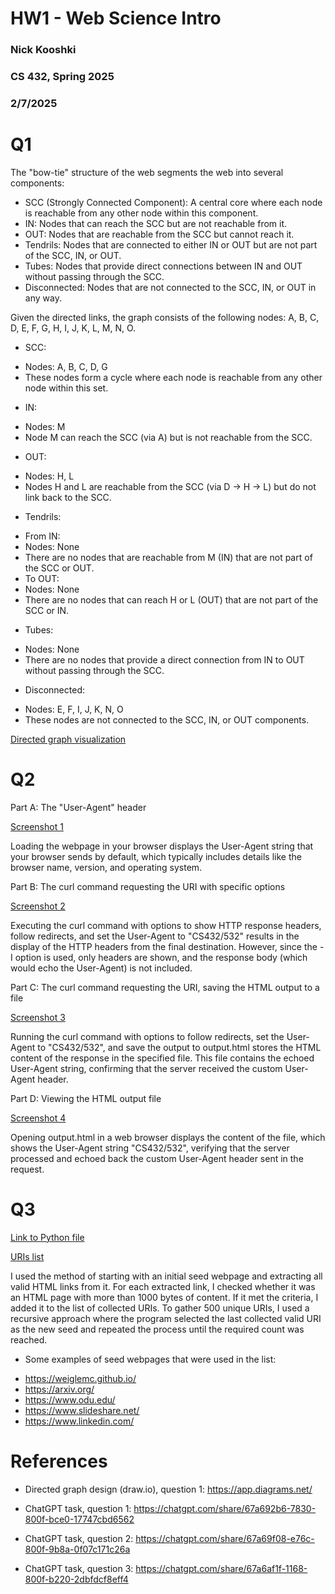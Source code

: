 # HW1 - Web Science Intro
### Nick Kooshki
### CS 432, Spring 2025
### 2/7/2025

# Q1

The "bow-tie" structure of the web segments the web into several components:
* SCC (Strongly Connected Component): A central core where each node is reachable from any other node within this component.
* IN: Nodes that can reach the SCC but are not reachable from it.
* OUT: Nodes that are reachable from the SCC but cannot reach it.
* Tendrils: Nodes that are connected to either IN or OUT but are not part of the SCC, IN, or OUT.
* Tubes: Nodes that provide direct connections between IN and OUT without passing through the SCC.
* Disconnected: Nodes that are not connected to the SCC, IN, or OUT in any way.

Given the directed links, the graph consists of the following nodes: A, B, C, D, E, F, G, H, I, J, K, L, M, N, O.
* SCC:
- Nodes: A, B, C, D, G
- These nodes form a cycle where each node is reachable from any other node within this set.
* IN:
- Nodes: M
- Node M can reach the SCC (via A) but is not reachable from the SCC.
* OUT:
- Nodes: H, L
- Nodes H and L are reachable from the SCC (via D → H → L) but do not link back to the SCC.
* Tendrils:
- From IN:
- Nodes: None
- There are no nodes that are reachable from M (IN) that are not part of the SCC or OUT.
- To OUT:
- Nodes: None
- There are no nodes that can reach H or L (OUT) that are not part of the SCC or IN.
* Tubes:
- Nodes: None
- There are no nodes that provide a direct connection from IN to OUT without passing through the SCC.
* Disconnected:
- Nodes: E, F, I, J, K, N, O
- These nodes are not connected to the SCC, IN, or OUT components.

[Directed graph visualization](hw1-q1diagram.png)

# Q2

Part A: The "User-Agent" header

[Screenshot 1](hw1-q2ss1.png)

Loading the webpage in your browser displays the User-Agent string that your browser sends by default, which typically includes details like the browser name, version, and operating system.

Part B: The curl command requesting the URI with specific options

[Screenshot 2](hw1-q2ss2.png)

Executing the curl command with options to show HTTP response headers, follow redirects, and set the User-Agent to "CS432/532" results in the display of the HTTP headers from the final destination. However, since the -I option is used, only headers are shown, and the response body (which would echo the User-Agent) is not included.

Part C: The curl command requesting the URI, saving the HTML output to a file

[Screenshot 3](hw1-q2ss3.png)

Running the curl command with options to follow redirects, set the User-Agent to "CS432/532", and save the output to output.html stores the HTML content of the response in the specified file. This file contains the echoed User-Agent string, confirming that the server received the custom User-Agent header.

Part D: Viewing the HTML output file

[Screenshot 4](hw1-q2ss4.png)

Opening output.html in a web browser displays the content of the file, which shows the User-Agent string "CS432/532", verifying that the server processed and echoed back the custom User-Agent header sent in the request.

# Q3

[Link to Python file](collect-webpages.py)

[URIs list](collected_uris.txt)

I used the method of starting with an initial seed webpage and extracting all valid HTML links from it. For each extracted link, I checked whether it was an HTML page with more than 1000 bytes of content. If it met the criteria, I added it to the list of collected URIs. To gather 500 unique URIs, I used a recursive approach where the program selected the last collected valid URI as the new seed and repeated the process until the required count was reached.

* Some examples of seed webpages that were used in the list:

- https://weiglemc.github.io/
- https://arxiv.org/
- https://www.odu.edu/
- https://www.slideshare.net/
- https://www.linkedin.com/

# References

* Directed graph design (draw.io), question 1: <https://app.diagrams.net/>

* ChatGPT task, question 1: <https://chatgpt.com/share/67a692b6-7830-800f-bce0-17747cbd6562>

* ChatGPT task, question 2: <https://chatgpt.com/share/67a69f08-e76c-800f-9b8a-0f07c171c26a>

* ChatGPT task, question 3: <https://chatgpt.com/share/67a6af1f-1168-800f-b220-2dbfdcf8eff4>